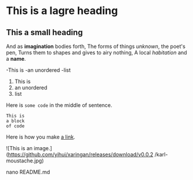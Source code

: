 # This is a lagre heading
## This a small heading

And as **imagination** bodies forth,
The forms of things *unknown*, the poet's pen,
Turns them to shapes and gives to airy nothing,
A local *habitation* and a **name**.

-This is
-an unordered
-list

1. This is
2. an unordered
3. list

Here is `some code` in the middle of sentence.

```
This is 
a block
of code
```

Here is how you make [a link](https://www.wikipedia.org/).

![This is an image.](https://github.com/yihui/xaringan/releases/download/v0.0.2
/karl-moustache.jpg)

nano README.md
